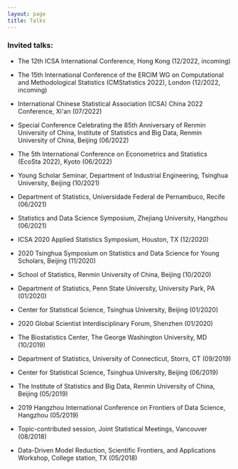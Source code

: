 ```yaml
---
layout: page
title: Talks
---
```


### Invited talks:

- The 12th ICSA International Conference, Hong Kong (12/2022, incoming)

- The 15th International Conference of the ERCIM WG on Computational and Methodological Statistics (CMStatistics 2022), London (12/2022, incoming)

- International Chinese Statistical Association (ICSA) China 2022 Conference, Xi'an (07/2022)

- Special Conference Celebrating the 85th Anniversary of Renmin University of China, Institute of Statistics and Big Data, Renmin University of China, Beijing (06/2022)

- The 5th International Conference on Econometrics and Statistics (EcoSta 2022), Kyoto (06/2022)

- Young Scholar Seminar, Department of Industrial Engineering, Tsinghua University, Beijing (10/2021)

- Department of Statistics, Universidade Federal de Pernambuco, Recife (06/2021)

- Statistics and Data Science Symposium, Zhejiang University, Hangzhou (06/2021)

- ICSA 2020 Applied Statistics Symposium, Houston, TX (12/2020)

- 2020 Tsinghua Symposium on Statistics and Data Science for Young Scholars, Beijing (11/2020)

- School of Statistics, Renmin University of China, Beijing (10/2020)

- Department of Statistics, Penn State University, University Park, PA (01/2020)

- Center for Statistical Science, Tsinghua University, Beijing (01/2020)

- 2020 Global Scientist Interdisciplinary Forum, Shenzhen (01/2020)

- The Biostatistics Center, The George Washington University, MD (10/2019)

- Department of Statistics, University of Connecticut, Storrs, CT (09/2019)

- Center for Statistical Science, Tsinghua University, Beijing (06/2019)

- The Institute of Statistics and Big Data, Renmin University of China, Beijing (05/2019)

- 2019 Hangzhou International Conference on Frontiers of Data Science, Hangzhou (05/2019)

- Topic-contributed session, Joint Statistical Meetings, Vancouver (08/2018)

- Data-Driven Model Reduction, Scientific Frontiers, and Applications Workshop, College station, TX (05/2018)

